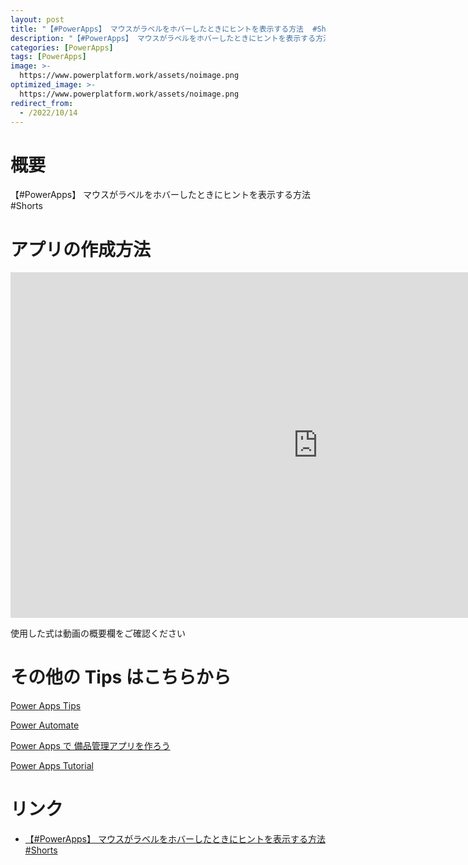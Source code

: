 ```yaml
---
layout: post
title: "【#PowerApps】 マウスがラベルをホバーしたときにヒントを表示する方法  #Shorts"
description: "【#PowerApps】 マウスがラベルをホバーしたときにヒントを表示する方法  #Shortsを動画で分かりやすく解説"
categories: [PowerApps]
tags: [PowerApps]
image: >-
  https://www.powerplatform.work/assets/noimage.png
optimized_image: >-
  https://www.powerplatform.work/assets/noimage.png
redirect_from:
  - /2022/10/14
---
```



#  概要

【#PowerApps】 マウスがラベルをホバーしたときにヒントを表示する方法  #Shorts


# アプリの作成方法

<iframe width="983" height="553" src="https://www.youtube.com/embed/qa2lbZxA5PY" title="YouTube video player" frameborder="0" allow="accelerometer; autoplay; clipboard-write; encrypted-media; gyroscope; picture-in-picture" allowfullscreen></iframe>


使用した式は動画の概要欄をご確認ください


# その他の Tips はこちらから

[Power Apps Tips](https://www.youtube.com/watch?v=VrAQf3JQ7yM&list=PLVhFi1fb3DqakSLVMn22DDcySXh9jtzi- )


[Power Automate](https://www.youtube.com/watch?v=-YnJYT0ASEM&list=PLVhFi1fb3Dqbzic6GieqnLFgD3aTj-eHA)


[Power Apps で 備品管理アプリを作ろう](https://www.youtube.com/playlist?list=PLVhFi1fb3DqZM3HKb8Hea6XEL96990Fyn)


[Power Apps Tutorial](https://www.youtube.com/playlist?list=PLVhFi1fb3DqalxpL974VvAJvV4iWoSbe_)


# リンク


- [【#PowerApps】 マウスがラベルをホバーしたときにヒントを表示する方法  #Shorts](https://www.youtube.com/watch?v=qa2lbZxA5PY)

